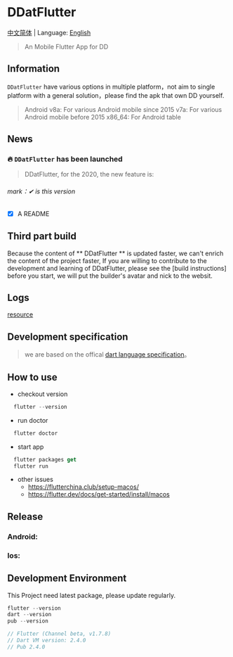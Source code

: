 ﻿# DDatFlutter
[中文简体](https://github.com/dd-center/DDatFlutter/blob/master/README.md) | Language: [English](https://github.com/dd-center/DDatFlutter/blob/master/README-en.md)

> An Mobile Flutter App for DD

## Information
`DDatFlutter` have various options in multiple platform，not aim to single platform with a general solution，please find the apk that own DD yourself.

> Android
v8a: For various Android mobile since 2015
v7a: For various Android mobile before 2015
x86_64: For Android table

## News
### 🔥 `DDatFlutter` has been launched 
> DDatFlutter, for the 2020, the new feature is:

<h6>mark：✔ is this version</h6>

- [x] A README

## Third part build

Because the content of ** DDatFlutter ** is updated faster, we can't enrich the content of the project faster, If you are willing to contribute to the development and learning of DDatFlutter, please see the [build instructions] before you start, we will put the builder's avatar and nick to the websit.

## Logs

[resource](https://github.com/dd-center/DDatFlutter/commits/master)

## Development specification
> we are based on the offical [dart language specification](https://www.dartlang.org)。

## How to use

- checkout version
```dart
  flutter --version
```
- run doctor
```dart
  flutter doctor
```
- start app
```dart
  flutter packages get
  flutter run
```

- other issues
  - https://flutterchina.club/setup-macos/
  - https://flutter.dev/docs/get-started/install/macos

## Release

### Android:


### Ios:


## Development Environment
This Project need latest package, please update regularly.

```dart
flutter --version
dart --version
pub --version

// Flutter (Channel beta, v1.7.8)
// Dart VM version: 2.4.0
// Pub 2.4.0
```